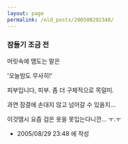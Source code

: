 ```yaml
---
layout: page
permalink: /old_posts/200508292348/
---
```


### 잠들기 조금 전


머릿속에 맴도는 말은

'오늘밤도 무사히!'


<a name="541335_1"></a>피부입니다, 피부. 좀 더 구체적으로 목덜미.

과연 잠결에 손대지 않고 넘어갈 수 있을지... 

이것땜시 요즘 검은 옷을 못입는다니깐... ㅜ.ㅜ




- 2005/08/29 23:48 에 작성